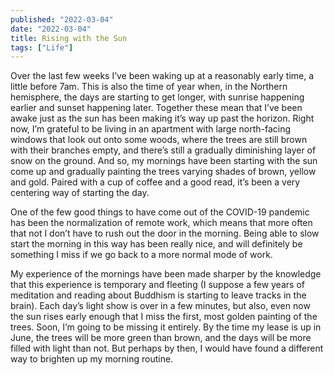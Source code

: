 ```yaml
---
published: "2022-03-04"
date: "2022-03-04"
title: Rising with the Sun
tags: ["Life"]
---
```


Over the last few weeks I’ve been waking up at a reasonably early time, a little
before 7am. This is also the time of year when, in the Northern hemisphere, the
days are starting to get longer, with sunrise happening earlier and sunset
happening later. Together these mean that I’ve been awake just as the sun has
been making it’s way up past the horizon. Right now, I’m grateful to be living
in an apartment with large north-facing windows that look out onto some woods,
where the trees are still brown with their branches empty, and there’s still a
gradually diminishing layer of snow on the ground. And so, my mornings have been
starting with the sun come up and gradually painting the trees varying shades of
brown, yellow and gold. Paired with a cup of coffee and a good read, it’s been a
very centering way of starting the day.

One of the few good things to have come out of the COVID-19 pandemic has been
the normalization of remote work, which means that more often that not I don’t
have to rush out the door in the morning. Being able to slow start the morning
in this way has been really nice, and will definitely be something I miss if we
go back to a more normal mode of work.

My experience of the mornings have been made sharper by the knowledge that this
experience is temporary and fleeting (I suppose a few years of meditation and
reading about Buddhism is starting to leave tracks in the brain). Each day’s
light show is over in a few minutes, but also, even now the sun rises early
enough that I miss the first, most golden painting of the trees. Soon, I’m going
to be missing it entirely. By the time my lease is up in June, the trees will be
more green than brown, and the days will be more filled with light than not. But
perhaps by then, I would have found a different way to brighten up my morning
routine.
